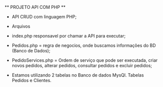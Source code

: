 ** PROJETO API COM PHP **

- API CRUD com linguagem PHP;
  
- Arquivos
  
- index.php responsavel por chamar a API para executar;
- Pedidos.php =  regra de negocios, onde buscamos informações do BD (Banco de Dados);
- PedidoServices.php = Ordem de serviço que pode ser executada, criar novos pedidos, alterar pedidos, consultar pedidos e excluir pedidos;
- Estamos utilizando 2 tabelas no Banco de dados MysQl. Tabelas Pedidos e Clientes.
